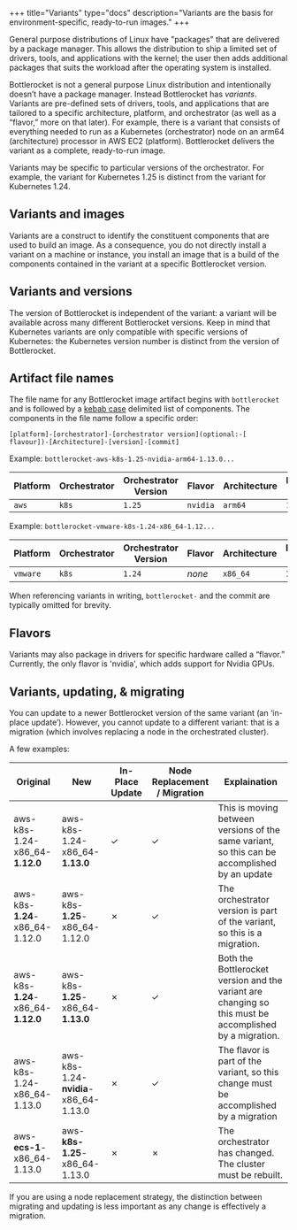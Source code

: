 +++
title="Variants"
type="docs"
description="Variants are the basis for environment-specific, ready-to-run images."
+++

General purpose distributions of Linux have "packages" that are delivered by a package manager.
This allows the distribution to ship a limited set of drivers, tools, and applications with the kernel; the user then adds additional packages that suits the workload after the operating system is installed.

Bottlerocket is not a general purpose Linux distribution and intentionally doesn’t have a package manager. Instead Bottlerocket has *variants*.
Variants are pre-defined sets of drivers, tools, and applications that are tailored to a specific architecture, platform, and orchestrator (as well as a “flavor,” more on that later).
For example, there is a variant that consists of everything needed to run as a Kubernetes (orchestrator) node on an arm64 (architecture) processor in AWS EC2 (platform).
Bottlerocket delivers the variant as a complete, ready-to-run image.

Variants may be specific to particular versions of the orchestrator. 
For example, the variant for Kubernetes 1.25 is distinct from the variant for Kubernetes 1.24.

## Variants and images

Variants are a construct to identify the constituent components that are used to build an image.
As a consequence, you do not directly install a variant on a machine or instance, you install an image that is a build of the components contained in the variant at a specific Bottlerocket version.

## Variants and versions

The version of Bottlerocket is independent of the variant: a variant will be available across many different Bottlerocket versions.
Keep in mind that Kubernetes variants are only compatible with specific versions of Kubernetes: the Kubernetes version number is distinct from the version of Bottlerocket.

## Artifact file names

The file name for any Bottlerocket image artifact begins with `bottlerocket` and is followed by a [kebab case](https://www.alexhyett.com/snake-case-vs-camel-case-vs-pascal-case-vs-kebab-case/#kebab-case-kebab-case) delimited list of components.
The components in the file name follow a specific order:

```text
[platform]-[orchestrator]-[orchestrator version](optional:-[ flavour])-[Architecture]-[version]-[commit]
```

Example: `bottlerocket-aws-k8s-1.25-nvidia-arm64-1.13.0...`

|Platform|Orchestrator|Orchestrator Version|Flavor|Architecture|Bottlerocket version|
|---|---|---|---|---|---|
|`aws`|`k8s`|`1.25`|`nvidia`|`arm64`|`1.13.0`|

Example: `bottlerocket-vmware-k8s-1.24-x86_64-1.12...`

|Platform|Orchestrator|Orchestrator Version|Flavor|Architecture|Bottlerocket version|
|---|---|---|---|---|---|
|`vmware`|`k8s`|`1.24`|*none*|`x86_64`|`1.12.0`|

When referencing variants in writing, `bottlerocket-` and the commit are typically omitted for brevity.

## Flavors

Variants may also package in drivers for specific hardware called a “flavor.” Currently, the only flavor is 'nvidia', which adds support for Nvidia GPUs.

## Variants, updating, & migrating

You can update to a newer Bottlerocket version of the same variant (an ‘in-place update’).
However, you cannot update to a different variant: that is a migration (which involves replacing a node in the orchestrated cluster).

A few examples:

|Original|New|In-Place Update|Node Replacement / Migration|Explaination|
|---|---|---|---|---|
|aws-k8s-1.24-x86_64-**1.12.0**|aws-k8s-1.24-x86_64-**1.13.0**|✓|✓|This is moving between versions of the same variant, so this can be accomplished by an update|
|aws-k8s-**1.24**-x86_64-1.12.0|aws-k8s-**1.25**-x86_64-1.12.0|✗|✓|The orchestrator version is part of the variant, so this is a migration.|
|aws-k8s-**1.24**-x86_64-**1.12.0**|aws-k8s-**1.25**-x86_64-**1.13.0**|✗|✓|Both the Bottlerocket version and the variant are changing so this must be accomplished by a migration.|
|aws-k8s-1.24-x86_64-1.13.0|aws-k8s-1.24-**nvidia**-x86_64-1.13.0|✗|✓|The flavor is part of the variant, so this change must be accomplished by a migration|
|aws-**ecs-1**-x86_64-1.13.0|aws-**k8s-1.25**-x86_64-1.13.0|✗|✗|The orchestrator has changed. The cluster must be rebuilt.|

If you are using a node replacement strategy, the distinction between migrating and updating is less important as any change is effectively a migration.

